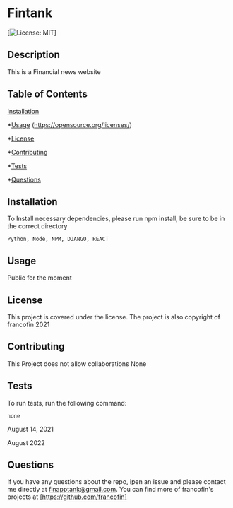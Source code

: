# Fintank
  [![License: MIT](https://img.shields.io/badge/License-MIT-yellow.svg)]

  ## Description
  This is a Financial news website

  ## Table of Contents

  [Installation](#installation)

  *[Usage](#usage)
  (https://opensource.org/licenses/)

  *[License](#license)

  *[Contributing](#contributing)

  *[Tests](#tests)

  *[Questions](#questions)


  ## Installation

  To Install necessary dependencies, please run npm install, be sure to be in the correct directory

  ```
  Python, Node, NPM, DJANGO, REACT
  ```

  ## Usage

  Public for the moment

  ## License

  This project is covered under the  license. The project is also copyright of francofin 2021

  ## Contributing
  This Project does not allow collaborations
  None


  ## Tests

  To run tests, run the following command:

  ```
  none
  ```

  August 14, 2021

  August 2022
  ## Questions
  
  If you have any questions about the repo, ipen an issue and please contact me directly at finapptank@gmail.com. You can find more of francofin's projects at [https://github.com/francofin]


